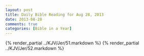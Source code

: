 ```yaml
---
layout: post
title: Daily Bible Reading for Aug 28, 2013
date: 2013-08-28
comments: true
categories: [Bible in a Year]
---
```

{% render_partial ../KJV/Jer/51.markdown %}
{% render_partial ../KJV/Jer/52.markdown %}
